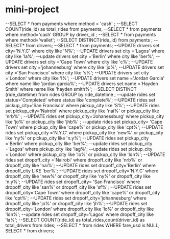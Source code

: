 # mini-project
--SELECT * from payments where method = 'cash' ;
--SELECT COUNT(ride_id) as total_rides from payments;
--SELECT * from payments where method='cash'  GROUP by driver_id  ;
--SELECT * from payments where method='wallet';
--SELECT DISTINCT(ride_id) from payments ;
--SELECT* from drivers;
--SELECT * from payments;
--UPDATE drivers set city='N.Y.C' where city  like 'N%';
--UPDATE drivers set city ='Lagos' where city like 'la%';
--update drivers set city ='Berlin' where city like 'ber%';
--UPDATE drivers set city ='Cape Town' where city like 'c%';
--UPDATE drivers set city ='johannesburg' where city like 'jo%';
--UPDATE drivers set city ='San Francisco' where city like 's%';
--UPDATE drivers set city ='London' where city like 'l%';
--UPDATE drivers set name ='Jordan Garcia' where name like 'jordan garcia%';
--UPDATE drivers set name ='Hayden Smith' where name like 'hayden smith%';
--SELECT DISTINCT (ride_datetime) from rides GROUP by ride_datetime  ;
--update rides set status='Completed' where status like 'complete%';
--UPDATE rides  set pickup_city='San Francisco' where pickup_city like 'S%';
--UPDATE rides  set pickup_city='Nairobi' where pickup_city like 'nai%' or pickup_city like 'nrb%' ;
--UPDATE rides  set pickup_city='Johanessburg' where pickup_city like 'jo%' or pickup_city like 'jhb%' ;
--update rides set pickup_city= 'Cape Town' where pickup_city like 'cape%' or pickup_city like 'cpt%';
--UPDATE rides set pickup_city ='N.Y.C' where pickup_city like 'new%' or pickup_city like 'ny%' or pickup_city like 'n.y%';
--UPDATE rides set pickup_city ='Berlin' where pickup_city like 'ber%';
--update rides set pickup_city ='Lagos' where pickup_city like 'lag%';
--update rides set pickup_city ='London' where pickup_city like 'lo%' or pickup_city like 'ldn%';
--UPDATE rides set dropoff_city ='Nairobi' where dropoff_city like 'nrb%' or dropoff_city like 'nai%';
--UPDATE rides set dropoff_city='Berlin' where dropoff_city LIKE 'ber%';
--UPDATE rides set dropoff_city='N.Y.C' where dropoff_city like 'new%' or dropoff_city like 'ny%' or dropoff_city like 'n.y%';
--UPDATE rides set dropoff_city= 'San Francisco' where dropoff_city like 'san%' or dropoff_city like 'sf%';
--UPDATE rides set dropoff_city='Cape Town' where dropoff_city like 'cape%' or dropoff_city like 'cpt%';
--UPDATE rides set dropoff_city='johannesburg' where dropoff_city like 'jo%' or dropoff_city like 'jh%';
--UPDATE rides set dropoff_city='London' where dropoff_city like 'lo%' or dropoff_city like 'ldn%';
--update rides set dropoff_city='Lagos' where dropoff_city like 'la%';
--SELECT COUNT(ride_id) as total_rides,count(driver_id) as total_drivers from rides;
--SELECT * from rides WHERE fare_usd is NULL;
SELECT * from drivers;
